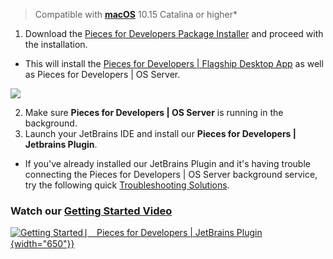 [//]: # (title: MacOS)

> Compatible with [**macOS**](https://support.apple.com/kb/DL2039?locale=en_US) 10.15 Catalina or higher*

1. Download the [Pieces for Developers Package Installer](https://builds.pieces.app/stages/production/macos_packaging/pkg/download) and proceed with the installation.
- This will install the [Pieces for Developers | Flagship Desktop App](https://code.pieces.app/install) as well as Pieces for Developers | OS Server.
 
![](INSTALL_MACOS.gif)
  
2. Make sure **Pieces for Developers | OS Server** is running in the background.
3. Launch your JetBrains IDE and install our **Pieces for Developers | Jetbrains Plugin**.
- If you've already installed our JetBrains Plugin and it's having trouble connecting the Pieces for Developers | OS Server background service, try the following quick [Troubleshooting Solutions](troubleshooting.md "Troubleshooting").


### Watch our [**Getting Started Video**](https://youtu.be/C8S3URf7MLE)

[![Getting Started ⎸ Pieces for Developers | JetBrains Plugin](https://storage.googleapis.com/pieces_static_resources/jetbrains_marketplace/Graphics/JB_Getting_Started.png){width="650"}}](https://youtu.be/C8S3URf7MLE)

 